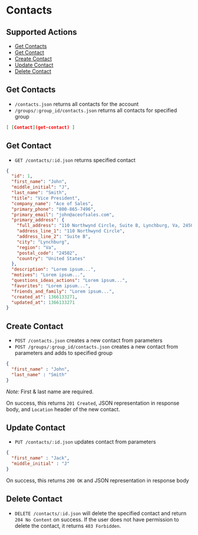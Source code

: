 # Contacts

## Supported Actions

* [Get Contacts](get-contacts)
* [Get Contact](get-contact)
* [Create Contact](create-contact)
* [Update Contact](update-contact)
* [Delete Contact](delete-contact)

## Get Contacts

* ```/contacts.json``` returns all contacts for the account
* ```/groups/:group_id/contacts.json``` returns all contacts for specified group

```json
[ [Contact](get-contact) ]
```

## Get Contact

* ```GET /contacts/:id.json``` returns specified contact

```json
{
  "id": 1,
  "first_name": "John",
  "middle_initial": "J",
  "last_name": "Smith",
  "title": "Vice President",
  "company_name": "Ace of Sales",
  "primary_phone": "800-865-7496",
  "primary_email": "john@aceofsales.com",
  "primary_address": {
    "full_address": "110 Northwynd Circle, Suite B, Lynchburg, Va, 24502, United States",
    "address_line_1": "110 Northwynd Circle",
    "address_line_2": "Suite B",
    "city": "Lynchburg",
    "region": "Va",
    "postal_code": "24502",
    "country": "United States"
  },
  "description": "Lorem ipsum...",
  "motives": "Lorem ipsum...",
  "questions_ideas_actions": "Lorem ipsum...",
  "favorites": "Lorem ipsum...",
  "friends_and_family": "Lorem ipsum...",
  "created_at": 1366133271,
  "updated_at": 1366133271
}
```

## Create Contact

* ```POST /contacts.json``` creates a new contact from parameters
* ```POST /groups/:group_id/contacts.json``` creates a new contact from parameters and adds to specified group

```json
{
  "first_name" : "John",
  "last_name" : "Smith"
}
```
*Note:* First & last name are required.

On success, this returns ```201 Created```, JSON representation in response body, and ```Location``` header of the new contact.

## Update Contact

* ```PUT /contacts/:id.json``` updates contact from parameters

```json
{
  "first_name" : "Jack",
  "middle_initial" : "J"
}
```

On success, this returns ```200 OK``` and JSON representation in response body

## Delete Contact

* ```DELETE /contacts/:id.json``` will delete the specified contact and return ```204 No Content``` on success. If the user does not have permission to delete the contact, it returns ```403 Forbidden```.
